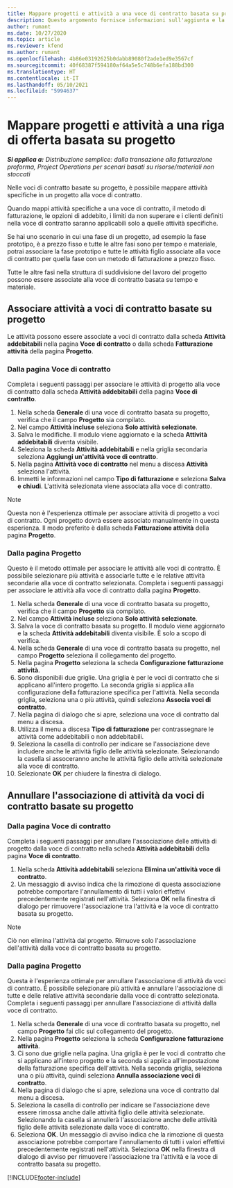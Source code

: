 ```yaml
---
title: Mappare progetti e attività a una voce di contratto basata su progetto - semplice
description: Questo argomento fornisce informazioni sull'aggiunta e la rimozione di progetti e attività da una voce di contratto.
author: rumant
ms.date: 10/27/2020
ms.topic: article
ms.reviewer: kfend
ms.author: rumant
ms.openlocfilehash: 4b86e03192625b0dabb89080f2ade1ed9e3567cf
ms.sourcegitcommit: 40f68387f594180af64a5e5c748b6efa188bd300
ms.translationtype: HT
ms.contentlocale: it-IT
ms.lasthandoff: 05/10/2021
ms.locfileid: "5994637"
---
```

# <a name="map-projects-and-tasks-to-a-project-based-contract-line"></a>Mappare progetti e attività a una riga di offerta basata su progetto 

_**Si applica a:** Distribuzione semplice: dalla transazione alla fatturazione proforma, Project Operations per scenari basati su risorse/materiali non stoccati_

Nelle voci di contratto basate su progetto, è possibile mappare attività specifiche in un progetto alla voce di contratto.

Quando mappi attività specifiche a una voce di contratto, il metodo di fatturazione, le opzioni di addebito, i limiti da non superare e i clienti definiti nella voce di contratto saranno applicabili solo a quelle attività specifiche.

Se hai uno scenario in cui una fase di un progetto, ad esempio la fase prototipo, è a prezzo fisso e tutte le altre fasi sono per tempo e materiale, potrai associare la fase prototipo e tutte le attività figlio associate alla voce di contratto per quella fase con un metodo di fatturazione a prezzo fisso.

Tutte le altre fasi nella struttura di suddivisione del lavoro del progetto possono essere associate alla voce di contratto basata su tempo e materiale.

## <a name="associate-tasks-to-project-based-contract-lines"></a>Associare attività a voci di contratto basate su progetto

Le attività possono essere associate a voci di contratto dalla scheda **Attività addebitabili** nella pagina **Voce di contratto** o dalla scheda **Fatturazione attività** della pagina **Progetto**.

### <a name="from-the-contract-line-page"></a>Dalla pagina Voce di contratto

Completa i seguenti passaggi per associare le attività di progetto alla voce di contratto dalla scheda **Attività addebitabili** della pagina **Voce di contratto**.

1. Nella scheda **Generale** di una voce di contratto basata su progetto, verifica che il campo **Progetto** sia compilato.
2. Nel campo **Attività incluse** seleziona **Solo attività selezionate**.
3. Salva le modifiche. Il modulo viene aggiornato e la scheda **Attività addebitabili** diventa visibile.
4. Seleziona la scheda **Attività addebitabili** e nella griglia secondaria seleziona **Aggiungi un'attività voce di contratto**.
5. Nella pagina **Attività voce di contratto** nel menu a discesa **Attività** seleziona l'attività. 
6. Immetti le informazioni nel campo **Tipo di fatturazione** e seleziona **Salva e chiudi**. L'attività selezionata viene associata alla voce di contratto.

> [!NOTE]
> Questa non è l'esperienza ottimale per associare attività di progetto a voci di contratto. Ogni progetto dovrà essere associato manualmente in questa esperienza. Il modo preferito è dalla scheda **Fatturazione attività** della pagina **Progetto**.

### <a name="from-the-project-page"></a>Dalla pagina Progetto

Questo è il metodo ottimale per associare le attività alle voci di contratto. È possibile selezionare più attività e associarle tutte e le relative attività secondarie alla voce di contratto selezionata. Completa i seguenti passaggi per associare le attività alla voce di contratto dalla pagina **Progetto**.

1. Nella scheda **Generale** di una voce di contratto basata su progetto, verifica che il campo **Progetto** sia compilato.
2. Nel campo **Attività incluse** seleziona **Solo attività selezionate**.
3. Salva la voce di contratto basata su progetto. Il modulo viene aggiornato e la scheda **Attività addebitabili** diventa visibile. È solo a scopo di verifica.
4. Nella scheda **Generale** di una voce di contratto basata su progetto, nel campo **Progetto** seleziona il collegamento del progetto.
5. Nella pagina **Progetto** seleziona la scheda **Configurazione fatturazione attività**.
6. Sono disponibili due griglie. Una griglia è per le voci di contratto che si applicano all'intero progetto. La seconda griglia si applica alla configurazione della fatturazione specifica per l'attività. Nella seconda griglia, seleziona una o più attività, quindi seleziona **Associa voci di contratto**.
7. Nella pagina di dialogo che si apre, seleziona una voce di contratto dal menu a discesa.
8. Utilizza il menu a discesa **Tipo di fatturazione** per contrassegnare le attività come addebitabili o non addebitabili.
9. Seleziona la casella di controllo per indicare se l'associazione deve includere anche le attività figlio delle attività selezionate. Selezionando la casella si assoceranno anche le attività figlio delle attività selezionate alla voce di contratto.
10. Selezionate **OK** per chiudere la finestra di dialogo.

## <a name="unassociate-tasks-from-project-based-contract-lines"></a>Annullare l'associazione di attività da voci di contratto basate su progetto

### <a name="from-the-contract-line-page"></a>Dalla pagina Voce di contratto

Completa i seguenti passaggi per annullare l'associazione delle attività di progetto dalla voce di contratto nella scheda **Attività addebitabili** della pagina **Voce di contratto**.

1. Nella scheda **Attività addebitabili** seleziona **Elimina un'attività voce di contratto**.
2. Un messaggio di avviso indica che la rimozione di questa associazione potrebbe comportare l'annullamento di tutti i valori effettivi precedentemente registrati nell'attività. Seleziona **OK** nella finestra di dialogo per rimuovere l'associazione tra l'attività e la voce di contratto basata su progetto. 

> [!NOTE]
> Ciò non elimina l'attività dal progetto. Rimuove solo l'associazione dell'attività dalla voce di contratto basata su progetto.

### <a name="from-the-project-page"></a>Dalla pagina Progetto

Questa è l'esperienza ottimale per annullare l'associazione di attività da voci di contratto. È possibile selezionare più attività e annullare l'associazione di tutte e delle relative attività secondarie dalla voce di contratto selezionata. Completa i seguenti passaggi per annullare l'associazione di attività dalla voce di contratto.

1. Nella scheda **Generale** di una voce di contratto basata su progetto, nel campo **Progetto** fai clic sul collegamento del progetto.
2. Nella pagina **Progetto** seleziona la scheda **Configurazione fatturazione attività**.
3. Ci sono due griglie nella pagina. Una griglia è per le voci di contratto che si applicano all'intero progetto e la seconda si applica all'impostazione della fatturazione specifica dell'attività. Nella seconda griglia, seleziona una o più attività, quindi seleziona **Annulla associazione voci di contratto**.
4. Nella pagina di dialogo che si apre, seleziona una voce di contratto dal menu a discesa.
5. Seleziona la casella di controllo per indicare se l'associazione deve essere rimossa anche dalle attività figlio delle attività selezionate. Selezionando la casella si annullerà l'associazione anche delle attività figlio delle attività selezionate dalla voce di contratto.
6. Seleziona **OK**. Un messaggio di avviso indica che la rimozione di questa associazione potrebbe comportare l'annullamento di tutti i valori effettivi precedentemente registrati nell'attività. Seleziona **OK** nella finestra di dialogo di avviso per rimuovere l'associazione tra l'attività e la voce di contratto basata su progetto.


[!INCLUDE[footer-include](../../includes/footer-banner.md)]
